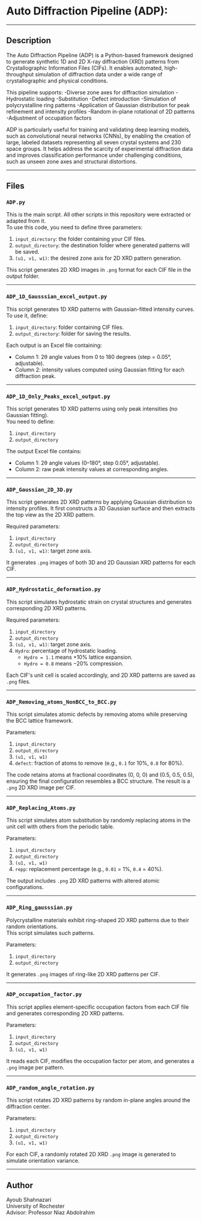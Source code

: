 # Auto Diffraction Pipeline (ADP):
--------------------------------------------------------------------------------------------
## Description
The Auto Diffraction Pipeline (ADP) is a Python-based framework designed to generate synthetic 1D and 2D X-ray diffraction (XRD) patterns from Crystallographic Information Files (CIFs). It enables automated, high-throughput simulation of diffraction data under a wide range of crystallographic and physical conditions.

This pipeline supports:
  -Diverse zone axes for diffraction simulation
  -Hydrostatic loading
  -Substitution
  -Defect introduction
  -Simulation of polycrystalline ring patterns
  -Application of Gaussian distribution for peak refinement and intensity profiles
  -Random in-plane rotational of 2D patterns
  -Adjustment of occupation factors

ADP is particularly useful for training and validating deep learning models, such as convolutional neural networks (CNNs), by enabling the creation of large, labeled datasets representing all seven crystal systems and 230 space groups. It helps address the scarcity of experimental diffraction data and improves classification performance under challenging conditions, such as unseen zone axes and structural distortions.

--------------------------------------------------------------------------------------------
## Files

### `ADP.py`

This is the main script. All other scripts in this repository were extracted or adapted from it.  
To use this code, you need to define three parameters:
1. `input_directory`: the folder containing your CIF files.
2. `output_directory`: the destination folder where generated patterns will be saved.
3. `(u1, v1, w1)`: the desired zone axis for 2D XRD pattern generation.

This script generates 2D XRD images in `.png` format for each CIF file in the output folder.

--------------------------------------------------------------------------------------------
### `ADP_1D_Gausssian_excel_output.py`

This script generates 1D XRD patterns with Gaussian-fitted intensity curves.  
To use it, define:
1. `input_directory`: folder containing CIF files.
2. `output_directory`: folder for saving the results.

Each output is an Excel file containing:
- Column 1: 2θ angle values from 0 to 180 degrees (step = 0.05°, adjustable).
- Column 2: intensity values computed using Gaussian fitting for each diffraction peak.

--------------------------------------------------------------------------------------------
### `ADP_1D_Only_Peaks_excel_output.py`

This script generates 1D XRD patterns using only peak intensities (no Gaussian fitting).  
You need to define:
1. `input_directory`
2. `output_directory`

The output Excel file contains:
- Column 1: 2θ angle values (0–180°, step 0.05°, adjustable).
- Column 2: raw peak intensity values at corresponding angles.

--------------------------------------------------------------------------------------------
### `ADP_Gaussian_2D_3D.py`

This script generates 2D XRD patterns by applying Gaussian distribution to intensity profiles. It first constructs a 3D Gaussian surface and then extracts the top view as the 2D XRD pattern.

Required parameters:
1. `input_directory`
2. `output_directory`
3. `(u1, v1, w1)`: target zone axis.

It generates `.png` images of both 3D and 2D Gaussian XRD patterns for each CIF.

--------------------------------------------------------------------------------------------
### `ADP_Hydrostatic_deformation.py`

This script simulates hydrostatic strain on crystal structures and generates corresponding 2D XRD patterns.

Required parameters:
1. `input_directory`
2. `output_directory`
3. `(u1, v1, w1)`: target zone axis.
4. `Hydro`: percentage of hydrostatic loading.  
   - `Hydro = 1.1` means +10% lattice expansion.  
   - `Hydro = 0.8` means −20% compression.

Each CIF's unit cell is scaled accordingly, and 2D XRD patterns are saved as `.png` files.

--------------------------------------------------------------------------------------------
### `ADP_Removing_atoms_NonBCC_to_BCC.py`

This script simulates atomic defects by removing atoms while preserving the BCC lattice framework.

Parameters:
1. `input_directory`
2. `output_directory`
3. `(u1, v1, w1)`
4. `defect`: fraction of atoms to remove (e.g., `0.1` for 10%, `0.8` for 80%).

The code retains atoms at fractional coordinates (0, 0, 0) and (0.5, 0.5, 0.5), ensuring the final configuration resembles a BCC structure. The result is a `.png` 2D XRD image per CIF.

--------------------------------------------------------------------------------------------
### `ADP_Replacing_Atoms.py`

This script simulates atom substitution by randomly replacing atoms in the unit cell with others from the periodic table.

Parameters:
1. `input_directory`
2. `output_directory`
3. `(u1, v1, w1)`
4. `repp`: replacement percentage (e.g., `0.01` = 1%, `0.4` = 40%).

The output includes `.png` 2D XRD patterns with altered atomic configurations.

--------------------------------------------------------------------------------------------
### `ADP_Ring_gausssian.py`

Polycrystalline materials exhibit ring-shaped 2D XRD patterns due to their random orientations.  
This script simulates such patterns.

Parameters:
1. `input_directory`
2. `output_directory`

It generates `.png` images of ring-like 2D XRD patterns per CIF.

--------------------------------------------------------------------------------------------
### `ADP_occupation_factor.py`

This script applies element-specific occupation factors from each CIF file and generates corresponding 2D XRD patterns.

Parameters:
1. `input_directory`
2. `output_directory`
3. `(u1, v1, w1)`

It reads each CIF, modifies the occupation factor per atom, and generates a `.png` image per pattern.

--------------------------------------------------------------------------------------------
### `ADP_random_angle_rotation.py`

This script rotates 2D XRD patterns by random in-plane angles around the diffraction center.

Parameters:
1. `input_directory`
2. `output_directory`
3. `(u1, v1, w1)`

For each CIF, a randomly rotated 2D XRD `.png` image is generated to simulate orientation variance.

--------------------------------------------------------------------------------------------
## Author

Ayoub Shahnazari  
University of Rochester  
Advisor: Professor Niaz Abdolrahim
